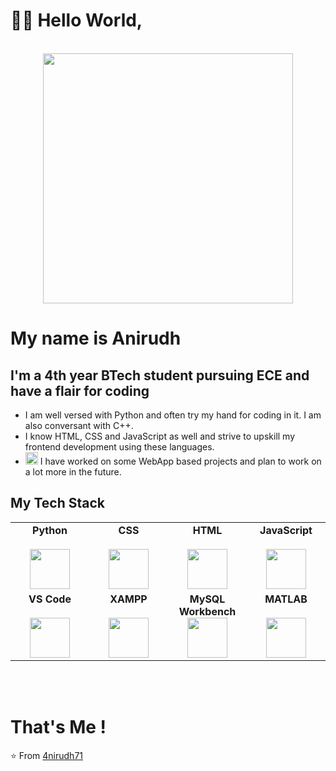 # 👋🏻 Hello World,
<div align="center">
	<br>
	<img src="https://img.freepik.com/premium-photo/programmer-generative-ai_860599-3057.jpg?w=740" width="400" height="400">
</div>

# My name is Anirudh 
## I'm a 4th year BTech student pursuing ECE and have a flair for coding    

- I am well versed with Python and often try my hand for coding in it. I am also conversant with C++. <br>
- I know HTML, CSS and JavaScript as well and strive to upskill my frontend development using these languages.<br> 
- <img src="https://media0.giphy.com/media/pylpD8AoQCf3CQ1oO2/giphy.gif" width=20 height=20>  I have worked on some WebApp based projects and plan to work on a lot more in the future.<br>
## My Tech Stack

<table>
  <tbody>
    <tr valign="top">
      <td width="25%" align="center">
	      <span><strong>Python</strong></span><br><br>
        <img height="64px" src="https://upload.wikimedia.org/wikipedia/commons/thumb/c/c3/Python-logo-notext.svg/1200px-Python-logo-notext.svg.png">
      </td>
      <td width="25%" align="center">
        <span><strong>CSS</strong></span><br><br>
        <img height="64px" src="https://cdn.svgporn.com/logos/css-3.svg">
      </td>
      <td width="25%" align="center">
        <span><strong>HTML</strong></span><br><br>
        <img height="64px" src="https://cdn.svgporn.com/logos/html-5.svg">
      </td>
      <td width="25%" align="center">
        <span><strong>JavaScript</strong></span><br><br>
        <img height="64px" src="https://upload.wikimedia.org/wikipedia/commons/thumb/b/ba/Javascript_badge.svg/219px-Javascript_badge.svg.png">
      </td>
      </tr>
      <tr valign="top">
      <td width="25%" align="center">
        <span><strong>VS Code</strong></span><br><br>
        <img height="64px" src="https://upload.wikimedia.org/wikipedia/commons/thumb/9/9a/Visual_Studio_Code_1.35_icon.svg/1024px-Visual_Studio_Code_1.35_icon.svg.png">
      </td>
      <td width="25%" align="center">
        <span><strong>XAMPP</strong></span><br><br>
        <img height="64px" src="https://upload.wikimedia.org/wikipedia/en/thumb/7/78/XAMPP_logo.svg/1024px-XAMPP_logo.svg.png">
      </td>
       <td width="25%" align="center">
        <span><strong>MySQL Workbench</strong></span><br>
        <img height="64px" src="https://cdn.icon-icons.com/icons2/1381/PNG/512/mysqlworkbench_93532.png">
      </td>
      <td width="25%" align="center">
        <span><strong>MATLAB</strong></span><br><br>
        <img height="64px" src="https://upload.wikimedia.org/wikipedia/commons/2/21/Matlab_Logo.png">
      </td>

  </tbody>
</table>

<br>

<br>

# That's Me !

⭐️ From [4nirudh71](https://github.com/4nirudh71)
